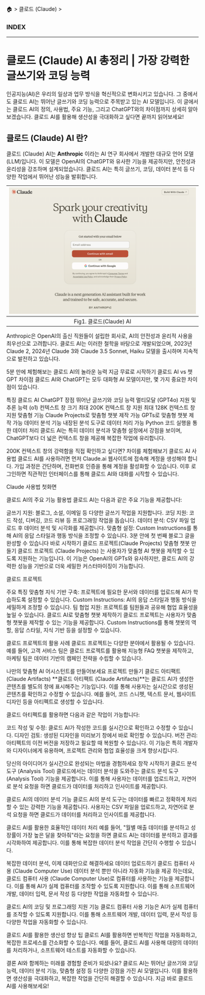🏠 > 클로드 (Claude) >
<!-- https://www.magicaiprompts.com/docs/claude/ -->

### INDEX

---
# 클로드 (Claude) AI 총정리 | 가장 강력한 글쓰기와 코딩 능력
인공지능(AI)은 우리의 일상과 업무 방식을 혁신적으로 변화시키고 있습니다. 그 중에서도 클로드 AI는 뛰어난 글쓰기와 코딩 능력으로 주목받고 있는 AI 모델입니다. 이 글에서는 클로드 AI의 정의, 사용법, 주요 기능, 그리고 ChatGPT와의 차이점까지 상세히 알아보겠습니다. 클로드 AI를 활용해 생산성을 극대화하고 싶다면 끝까지 읽어보세요!

## 클로드 (Claude) AI 란?
클로드 (Claude) AI는 **Anthropic** 이라는 AI 연구 회사에서 개발한 대규모 언어 모델(LLM)입니다. 이 모델은 OpenAI의 ChatGPT와 유사한 기능을 제공하지만, 안전성과 윤리성을 강조하며 설계되었습니다. 클로드 AI는 특히 글쓰기, 코딩, 데이터 분석 등 다양한 작업에서 뛰어난 성능을 발휘합니다.

| ![그림1](./images/0101_claude-ai-page.png) |
|:---:|
| Fig1. 클로드(Claude) AI |

Anthropic은 OpenAI의 출신 직원들이 설립한 회사로, AI의 안전성과 윤리적 사용을 최우선으로 고려합니다. 클로드 AI는 이러한 철학을 바탕으로 개발되었으며, 2023년 Claude 2, 2024년 Claude 3와 Claude 3.5 Sonnet, Haiku 모델을 출시하며 지속적으로 발전하고 있습니다.

5분 만에 체험해보는 클로드 AI의 놀라운 능력
지금 무료로 시작하기
클로드 AI vs 챗GPT 차이점
클로드 AI와 ChatGPT는 모두 대화형 AI 모델이지만, 몇 가지 중요한 차이점이 있습니다.

특징	클로드 AI	ChatGPT
장점	뛰어난 글쓰기와 코딩 능력	멀티모달 (GPT4o) 지원 및 추론 능력 (o1)
컨텍스트 창 크기	최대 200K 컨텍스트 창 지원	최대 128K 컨텍스트 창 지원
맞춤형 기능	Claude Projects로 맞춤형 챗봇 제작 가능	GPTs로 맞춤형 챗봇 제작 가능
데이터 분석 기능	내장된 분석 도구로 데이터 처리 가능	Python 코드 실행을 통한 데이터 처리
클로드 AI는 특히 데이터 분석과 맞춤형 설정에서 강점을 보이며, ChatGPT보다 더 넓은 컨텍스트 창을 제공해 복잡한 작업에 유리합니다.

200K 컨텍스트 창의 강력함을 직접 확인하고 싶다면?
차이를 체험해보기
클로드 AI 사용법
클로드 AI를 사용하려면 먼저 Claude.ai 웹사이트에 접속해 계정을 생성해야 합니다. 가입 과정은 간단하며, 전화번호 인증을 통해 계정을 활성화할 수 있습니다. 이후 로그인하면 직관적인 인터페이스를 통해 클로드 AI와 대화를 시작할 수 있습니다.

Claude 사용법 첫화면

클로드 AI의 주요 기능 활용법
클로드 AI는 다음과 같은 주요 기능을 제공합니다:

글쓰기 지원: 블로그, 소설, 이메일 등 다양한 글쓰기 작업을 지원합니다.
코딩 지원: 코드 작성, 디버깅, 코드 리뷰 등 프로그래밍 작업을 돕습니다.
데이터 분석: CSV 파일 업로드 후 데이터 분석 및 시각화를 제공합니다.
맞춤형 설정: Custom Instructions를 통해 AI의 응답 스타일과 행동 방식을 조정할 수 있습니다.
3분 안에 첫 번째 블로그 글을 완성할 수 있습니다
바로 시작하기
클로드 프로젝트(Claude Projects) 맞춤형 챗봇 만들기
클로드 프로젝트 (Claude Projects) 는 사용자가 맞춤형 AI 챗봇을 제작할 수 있도록 지원하는 기능입니다. 이 기능은 OpenAI의 GPTs와 유사하지만, 클로드 AI의 강력한 성능을 기반으로 더욱 세밀한 커스터마이징이 가능합니다.

클로드 프로젝트

주요 특징
맞춤형 지식 기반 구축: 프로젝트에 필요한 문서와 데이터를 업로드해 AI가 학습하도록 설정할 수 있습니다.
Custom Instructions: AI의 응답 스타일과 행동 방식을 세밀하게 조정할 수 있습니다.
팀 협업 지원: 프로젝트를 팀원들과 공유해 협업 효율성을 높일 수 있습니다.
클로드 AI로 맞춤형 챗봇 제작하기
클로드 프로젝트는 사용자가 맞춤형 챗봇을 제작할 수 있는 기능을 제공합니다. Custom Instructions를 통해 챗봇의 역할, 응답 스타일, 지식 기반 등을 설정할 수 있습니다.

클로드 프로젝트의 활용 사례
클로드 프로젝트는 다양한 분야에서 활용될 수 있습니다. 예를 들어, 고객 서비스 팀은 클로드 프로젝트를 활용해 지능형 FAQ 챗봇을 제작하고, 마케팅 팀은 데이터 기반의 캠페인 전략을 수립할 수 있습니다.

나만의 맞춤형 AI 어시스턴트를 만들어보세요
프로젝트 만들기
클로드 아티팩트 (Claude Artifacts)
**클로드 아티팩트 (Claude Artifacts)**는 클로드 AI가 생성한 콘텐츠를 별도의 창에 표시해주는 기능입니다. 이를 통해 사용자는 실시간으로 생성된 콘텐츠를 확인하고 수정할 수 있습니다. 예를 들어, 코드 스니펫, 텍스트 문서, 웹사이트 디자인 등을 아티펙트로 생성할 수 있습니다.

클로드 아티펙트를 활용하면 다음과 같은 작업이 가능합니다:

코드 작성 및 수정: 클로드 AI가 작성한 코드를 실시간으로 확인하고 수정할 수 있습니다.
디자인 검토: 생성된 디자인을 미리보기 창에서 바로 확인할 수 있습니다.
버전 관리: 아티펙트의 이전 버전을 저장하고 필요할 때 복원할 수 있습니다.
이 기능은 특히 개발자와 디자이너에게 유용하며, 프로젝트 관리와 협업 효율성을 크게 향상시킵니다.

당신의 아이디어가 실시간으로 완성되는 마법을 경험하세요
창작 시작하기
클로드 분석 도구 (Analysis Tool)
클로드에서는 데이터 분석을 도와주는 클로드 분석 도구 (Analysis Tool) 기능을 제공합니다. 이를 통해 사용자는 데이터를 업로드하고, 자연어로 분석 요청을 하면 클로드가 데이터를 처리하고 인사이트를 제공합니다.

클로드 AI의 데이터 분석 기능
클로드 AI의 분석 도구는 데이터를 빠르고 정확하게 처리할 수 있는 강력한 기능을 제공합니다. 사용자는 CSV 파일을 업로드하고, 자연어로 분석 요청을 하면 클로드가 데이터를 처리하고 인사이트를 제공합니다.

클로드 AI를 활용한 효율적인 데이터 처리
예를 들어, "월별 매출 데이터를 분석하고 성장률이 가장 높은 달을 찾아줘"라는 요청을 하면 클로드 AI는 데이터를 분석하고 결과를 시각화하여 제공합니다. 이를 통해 복잡한 데이터 분석 작업을 간단히 수행할 수 있습니다.

복잡한 데이터 분석, 이제 대화만으로 해결하세요
데이터 업로드하기
클로드 컴퓨터 사용 (Claude Computer Use)
데이터 분석 뿐만 아니라 자동화 기능을 제공 하는데요, 클로드 컴퓨터 사용 (Claude Computer Use)로 컴퓨터를 사용하는 기능을 제공합니다. 이를 통해 AI가 실제 컴퓨터를 조작할 수 있도록 지원합니다. 이를 통해 소프트웨어 개발, 데이터 입력, 문서 작성 등 다양한 작업을 자동화할 수 있습니다.

클로드 AI의 코딩 및 프로그래밍 지원 기능
클로드 컴퓨터 사용 기능은 AI가 실제 컴퓨터를 조작할 수 있도록 지원합니다. 이를 통해 소프트웨어 개발, 데이터 입력, 문서 작성 등 다양한 작업을 자동화할 수 있습니다.

클로드 AI를 활용한 생산성 향상 팁
클로드 AI를 활용하면 반복적인 작업을 자동화하고, 복잡한 프로세스를 간소화할 수 있습니다. 예를 들어, 클로드 AI를 사용해 대량의 데이터를 처리하거나, 소프트웨어 테스트를 자동화할 수 있습니다.

결론
AI와 함께하는 미래를 경험할 준비가 되셨나요? 클로드 AI는 뛰어난 글쓰기와 코딩 능력, 데이터 분석 기능, 맞춤형 설정 등 다양한 강점을 가진 AI 모델입니다. 이를 활용하면 생산성을 극대화하고, 복잡한 작업을 간단히 해결할 수 있습니다. 지금 바로 클로드 AI를 사용해보세요!

